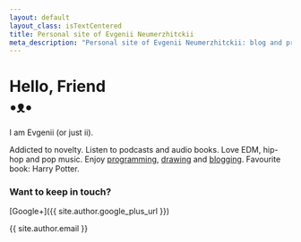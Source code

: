 ```yaml
---
layout: default
layout_class: isTextCentered
title: Personal site of Evgenii Neumerzhitckii
meta_description: "Personal site of Evgenii Neumerzhitckii: blog and projects."
---
```


<h1>
  Hello, Friend
  <br>
  •ᴥ•
</h1>

I am Evgenii (or just ii).

Addicted to novelty. Listen to podcasts and audio books. Love EDM, hip-hop and pop music. Enjoy [programming](/projects/), [drawing](/drawings/) and [blogging](/blog/). Favourite book: Harry Potter.

### Want to keep in touch?

[Google+]({{ site.author.google_plus_url }})

{{ site.author.email }}

<br>